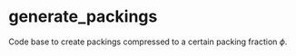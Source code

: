 # generate_packings

Code base to create packings compressed to a certain packing fraction $\phi$. 
